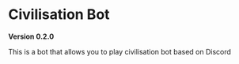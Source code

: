 # Civilisation Bot

**Version 0.2.0**

This is a bot that allows you to play civilisation bot based on Discord